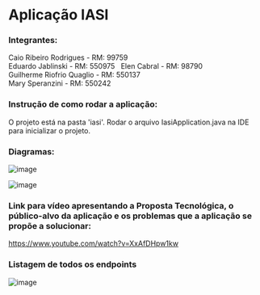 # Aplicação IASI

### **Integrantes:**

Caio Ribeiro Rodrigues - RM: 99759  
Eduardo Jablinski - RM: 550975  
Elen Cabral - RM: 98790  
Guilherme Riofrio Quaglio - RM: 550137  
Mary Speranzini - RM: 550242  

### **Instrução de como rodar a aplicação:**

O projeto está na pasta 'iasi'. Rodar o arquivo IasiApplication.java na IDE para inicializar o projeto.

### **Diagramas:**

![image](https://github.com/EduardoJablinski/Sprint1_IASI/assets/127799391/36f36722-b8dd-4fa3-9acc-2639bc215662)


![image](https://github.com/EduardoJablinski/Sprint1_IASI/assets/127799391/81d6ff53-10d6-47c1-b5db-7148f8c71a56)


### **Link para vídeo apresentando a Proposta Tecnológica, o público-alvo da aplicação e os problemas que a aplicação se propõe a solucionar:**
https://www.youtube.com/watch?v=XxAfDHpw1kw

### **Listagem de todos os endpoints**
![image](https://github.com/EduardoJablinski/Sprint1_IASI/assets/127799391/c863ab48-39d0-4150-8a7a-cb4b35a3890a)
